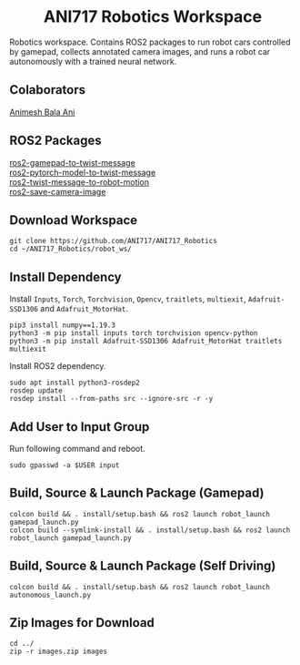 
<p align="center">
  <h1 align="center">ANI717 Robotics Workspace</h1>
</p>

Robotics workspace. Contains ROS2 packages to run robot cars controlled by gamepad, collects annotated camera images, and runs a robot car autonomously with a trained neural network.<br/>

## Colaborators
[Animesh Bala Ani](https://www.linkedin.com/in/ani717/)<br/>

## ROS2 Packages
[ros2-gamepad-to-twist-message](https://github.com/ANI717/ANI717_Robotics/tree/main/robot_ws/src/ros2-gamepad-to-twist-message)<br/>
[ros2-pytorch-model-to-twist-message](https://github.com/ANI717/ANI717_Robotics/tree/main/robot_ws/src/ros2-pytorch-model-to-twist-message)<br/>
[ros2-twist-message-to-robot-motion](https://github.com/ANI717/ANI717_Robotics/tree/main/robot_ws/src/ros2-twist-message-to-robot-motion)<br/>
[ros2-save-camera-image](https://github.com/ANI717/ANI717_Robotics/tree/main/robot_ws/src/ros2-save-camera-image)<br/>

## Download Workspace
```
git clone https://github.com/ANI717/ANI717_Robotics
cd ~/ANI717_Robotics/robot_ws/
```

## Install Dependency
Install `Inputs`, `Torch`, `Torchvision`, `Opencv`, `traitlets`, `multiexit`, `Adafruit-SSD1306` and `Adafruit_MotorHat`.<br/>
```
pip3 install numpy==1.19.3
python3 -m pip install inputs torch torchvision opencv-python
python3 -m pip install Adafruit-SSD1306 Adafruit_MotorHat traitlets multiexit

```
Install ROS2 dependency.<br/>
```
sudo apt install python3-rosdep2
rosdep update
rosdep install --from-paths src --ignore-src -r -y
```

## Add User to Input Group
Run following command and reboot.<br/>
```
sudo gpasswd -a $USER input
```

## Build, Source & Launch Package (Gamepad)
```
colcon build && . install/setup.bash && ros2 launch robot_launch gamepad_launch.py
colcon build --symlink-install && . install/setup.bash && ros2 launch robot_launch gamepad_launch.py
```

## Build, Source & Launch Package (Self Driving)
```
colcon build && . install/setup.bash && ros2 launch robot_launch autonomous_launch.py
```

## Zip Images for Download
```
cd ../
zip -r images.zip images
```
